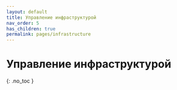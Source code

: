 ```yaml
---
layout: default
title: Управление инфраструктурой
nav_order: 5
has_children: true
permalink: pages/infrastructure
---
```


# Управление инфраструктурой
{: .no_toc }